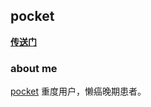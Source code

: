 ## pocket

**[传送门](https://github.com/xuqingfeng/pocket/issues)**

### about me
[pocket](http://getpocket.com) 重度用户，懒癌晚期患者。
